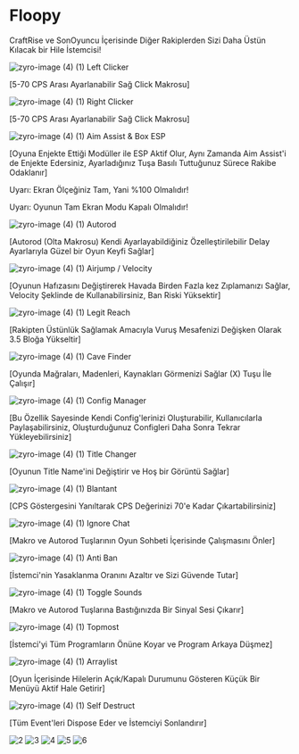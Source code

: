 # Floopy
CraftRise ve SonOyuncu İçerisinde Diğer Rakiplerden Sizi Daha Üstün Kılacak bir Hile İstemcisi!

![zyro-image (4) (1)](https://user-images.githubusercontent.com/106769027/175766388-30649698-c183-4d28-a401-e238f697145f.png) Left Clicker

[5-70 CPS Arası Ayarlanabilir Sağ Click Makrosu]


![zyro-image (4) (1)](https://user-images.githubusercontent.com/106769027/175766391-06bdcdc1-c9c1-4572-85a5-0e33c8d309dc.png) Right Clicker

[5-70 CPS Arası Ayarlanabilir Sağ Click Makrosu]


![zyro-image (4) (1)](https://user-images.githubusercontent.com/106769027/175766392-203e1322-3ecb-4b74-86d6-1cc29a9c3bf0.png) Aim Assist & Box ESP

[Oyuna Enjekte Ettiği Modüller ile ESP Aktif Olur, Aynı Zamanda Aim Assist'i de Enjekte Edersiniz, Ayarladığınız Tuşa Basılı Tuttuğunuz Sürece Rakibe Odaklanır]

Uyarı: Ekran Ölçeğiniz Tam, Yani %100 Olmalıdır!

Uyarı: Oyunun Tam Ekran Modu Kapalı Olmalıdır!


![zyro-image (4) (1)](https://user-images.githubusercontent.com/106769027/175766398-160af56a-0b0e-41ce-8cca-872d985c9979.png) Autorod

[Autorod (Olta Makrosu) Kendi Ayarlayabildiğiniz Özelleştirilebilir Delay Ayarlarıyla Güzel bir Oyun Keyfi Sağlar]


![zyro-image (4) (1)](https://user-images.githubusercontent.com/106769027/175766400-89c59c24-f297-42e4-b528-9ca2c4b18eb1.png) Airjump / Velocity

[Oyunun Hafızasını Değiştirerek Havada Birden Fazla kez Zıplamanızı Sağlar, Velocity Şeklinde de Kullanabilirsiniz, Ban Riski Yüksektir]


![zyro-image (4) (1)](https://user-images.githubusercontent.com/106769027/175766402-1a64e271-b0f0-49b2-8eb8-a2f6986f45de.png) Legit Reach

[Rakipten Üstünlük Sağlamak Amacıyla Vuruş Mesafenizi Değişken Olarak 3.5 Bloğa Yükseltir]


![zyro-image (4) (1)](https://user-images.githubusercontent.com/106769027/175766403-32d0d71c-3b77-4c76-b2ba-08a4ebeb7629.png) Cave Finder

[Oyunda Mağraları, Madenleri, Kaynakları Görmenizi Sağlar (X) Tuşu İle Çalışır]


![zyro-image (4) (1)](https://user-images.githubusercontent.com/106769027/175766405-085b2179-607e-4f41-b880-77ef6e7c3e30.png) Config Manager

[Bu Özellik Sayesinde Kendi Config'lerinizi Oluşturabilir, Kullanıcılarla Paylaşabilirsiniz, Oluşturduğunuz Configleri Daha Sonra Tekrar Yükleyebilirsiniz]


![zyro-image (4) (1)](https://user-images.githubusercontent.com/106769027/175766409-58888e50-268c-4416-a0b9-d94524828329.png) Title Changer

[Oyunun Title Name'ini Değiştirir ve Hoş bir Görüntü Sağlar]


![zyro-image (4) (1)](https://user-images.githubusercontent.com/106769027/175766411-729af6b3-4e98-4cae-99b3-ad48b344c50d.png) Blantant

[CPS Göstergesini Yanıltarak CPS Değerinizi 70'e Kadar Çıkartabilirsiniz]


![zyro-image (4) (1)](https://user-images.githubusercontent.com/106769027/175766412-e488a90d-a5fb-4235-93de-b25ae8f0edee.png) Ignore Chat

[Makro ve Autorod Tuşlarının Oyun Sohbeti İçerisinde Çalışmasını Önler]


![zyro-image (4) (1)](https://user-images.githubusercontent.com/106769027/175766414-a265e20f-29fd-42f4-b42d-3e1dc44ccbf1.png) Anti Ban

[İstemci'nin Yasaklanma Oranını Azaltır ve Sizi Güvende Tutar]


![zyro-image (4) (1)](https://user-images.githubusercontent.com/106769027/175766416-4e4b6611-e2be-44a5-ad06-8bf47dfa92d3.png) Toggle Sounds

[Makro ve Autorod Tuşlarına Bastığınızda Bir Sinyal Sesi Çıkarır]


![zyro-image (4) (1)](https://user-images.githubusercontent.com/106769027/175766420-fde152c6-9b28-49aa-ba68-b5b7ea0142f4.png) Topmost

[İstemci'yi Tüm Programların Önüne Koyar ve Program Arkaya Düşmez]


![zyro-image (4) (1)](https://user-images.githubusercontent.com/106769027/175766422-3dae011d-d58c-4c20-95a9-ed50baa5737d.png) Arraylist

[Oyun İçerisinde Hilelerin Açık/Kapalı Durumunu Gösteren Küçük Bir Menüyü Aktif Hale Getirir]


![zyro-image (4) (1)](https://user-images.githubusercontent.com/106769027/175766423-91c16468-1893-41c8-abce-891d5fc05ab6.png) Self Destruct

[Tüm Event'leri Dispose Eder ve İstemciyi Sonlandırır]



![2](https://user-images.githubusercontent.com/106769027/175767016-aff43a78-1690-4934-8d5e-1b0263ad93b7.PNG)
![3](https://user-images.githubusercontent.com/106769027/175767023-70c52972-9352-49ca-b439-6e7065e29e8c.PNG)
![4](https://user-images.githubusercontent.com/106769027/175767029-604c5205-9c63-435f-8d10-2a42e49de61b.PNG)
![5](https://user-images.githubusercontent.com/106769027/175767034-b01c64b0-1823-45b1-89c6-bccb2e6aeeba.PNG)
![6](https://user-images.githubusercontent.com/106769027/175767037-1b76384a-03ad-43c3-9e59-a33cdeba0fed.PNG)




